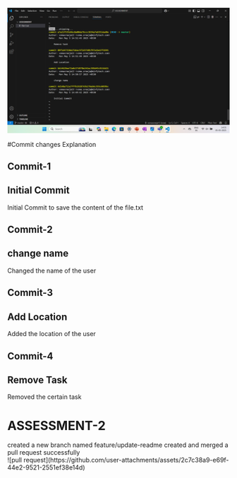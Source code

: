 ![git log history](<Screenshot (1).png>) 


#Commit changes Explanation
<br>
<h2>Commit-1</h2>
<h2>Initial Commit</h2>
<p>Initial Commit to save the content of the file.txt </p>
<h2>Commit-2</h2>
<h2>change name</h2>
<p> Changed the name of the user </p>
<h2>Commit-3</h2>
<h2>Add Location</h2>
<p> Added the location of the user </p>
<h2>Commit-4</h2>
<h2>Remove Task</h2>
<p> Removed the certain task </p>

<h1>ASSESSMENT-2</h1>
 created a new branch named feature/update-readme 
 created and merged a pull request successfully
<br>
![pull request](https://github.com/user-attachments/assets/2c7c38a9-e69f-44e2-9521-2551ef38e14d)

 









